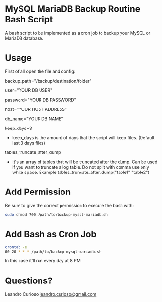 # MySQL MariaDB Backup Routine Bash Script
A bash script to be implemented as a cron job to backup your MySQL or MariaDB database.

# Usage
First of all open the file and config:

backup_path="/backup/destination/folder"<br/>

user="YOUR DB USER"<br/>

password="YOUR DB PASSWORD"<br/>

host="YOUR HOST ADDRESS"<br/>

db_name="YOUR DB NAME"<br/>

keep_days=3
* keep_days is the amount of days that the script will keep files. (Default last 3 days files)

tables_truncate_after_dump
* It's an array of tables that will be truncated after the dump. Can be used if you want to truncate a log table. Do not split with comma use only white space. Example tables_truncate_after_dump("table1" "table2")

# Add Permission
Be sure to give the correct permission to execute the bash with:

```bash
sudo chmod 700 /path/to/backup-mysql-mariadb.sh
```

# Add Bash as Cron Job
```bash
crontab -e
00 20 * * * /path/to/backup-mysql-mariadb.sh
```
In this case it’ll run every day at 8 PM.

# Questions?
Leandro Curioso <leandro.curioso@gmail.com>
